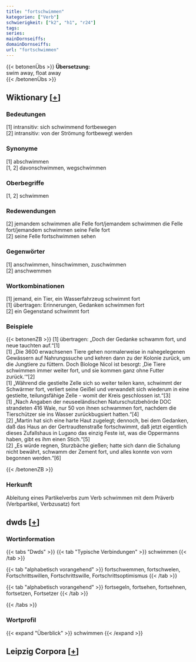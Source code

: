 ```yaml
---
title: "fortschwimmen"
kategorien: ["Verb"]
schwierigkeit: ["k2", "h1", "r24"]
tags:
series:
mainDornseiffs:
domainDornseiffs:
url: "fortschwimmen"
---
```


{{< betonenÜbs >}}
**Übersetzung:**  
swim away, float away  
{{< /betonenÜbs >}}

## Wiktionary [[+](https://de.wiktionary.org/wiki/fortschwimmen)]

### Bedeutungen
[1] intransitiv: sich schwimmend fortbewegen  
[2] intransitiv: von der Strömung fortbewegt werden  

### Synonyme
[1] abschwimmen  
[1, 2] davonschwimmen, wegschwimmen  

### Oberbegriffe
[1, 2] schwimmen  

### Redewendungen
[2] jemandem schwimmen alle Felle fort/jemandem schwimmen die Felle fort/jemandem schwimmen seine Felle fort  
[2] seine Felle fortschwimmen sehen  

### Gegenwörter
[1] anschwimmen, hinschwimmen, zuschwimmen  
[2] anschwemmen  

### Wortkombinationen
[1] jemand, ein Tier, ein Wasserfahrzeug schwimmt fort  
[1] übertragen: Erinnerungen, Gedanken schwimmen fort  
[2] ein Gegenstand schwimmt fort  

### Beispiele
{{< betonenZB >}}
[1] übertragen: „Doch der Gedanke schwamm fort, und neue tauchten auf.“[1]  
[1] „Die 3600 erwachsenen Tiere gehen normalerweise in nahegelegenen Gewässern auf Nahrungssuche und kehren dann zu der Kolonie zurück, um die Jungtiere zu füttern. Doch Biologe Nicol ist besorgt: ‚Die Tiere schwimmen immer weiter fort, und sie kommen ganz ohne Futter zurück.‘“[2]  
[1] „Während die gestielte Zelle sich so weiter teilen kann, schwimmt der Schwärmer fort, verliert seine Geißel und verwandelt sich wiederum in eine gestielte, teilungsfähige Zelle - womit der Kreis geschlossen ist.“[3]  
[1] „Nach Angaben der neuseeländischen Naturschutzbehörde DOC strandeten 416 Wale, nur 50 von ihnen schwammen fort, nachdem die Tierschützer sie ins Wasser zurückbugsiert hatten.“[4]  
[2] „Martin hat sich eine harte Haut zugelegt; dennoch, bei dem Gedanken, daß das Haus an der Gertraudtenstraße fortschwimmt, daß jetzt eigentlich dieses Zufallshaus in Lugano das einzig Feste ist, was die Oppermanns haben, gibt es ihm einen Stich.“[5]  
[2] „Es würde regnen, Sturzbäche gießen; hatte sich dann die Schalung nicht bewährt, schwamm der Zement fort, und alles konnte von vorn begonnen werden.“[6]  

{{< /betonenZB >}}
### Herkunft
Ableitung eines Partikelverbs zum Verb schwimmen mit dem Präverb (Verbpartikel, Verbzusatz) fort  



## dwds [[+](https://www.dwds.de/wb/fortschwimmen)]

### Wortinformation
{{< tabs "Dwds" >}}
{{< tab "Typische Verbindungen" >}}
schwimmen
{{< /tab >}}

{{< tab "alphabetisch vorangehend" >}}
fortschwemmen, fortschwelen, Fortschrittswillen, Fortschrittswille, Fortschrittsoptimismus
{{< /tab >}}

{{< tab "alphabetisch vorangehend" >}}
fortsegeln, fortsehen, fortsehnen, fortsetzen, Fortsetzer
{{< /tab >}}

{{< /tabs >}}

### Wortprofil
{{< expand "Überblick" >}} schwimmen {{< /expand >}}

## Leipzig Corpora [[+](https://corpora.uni-leipzig.de/en/res?word=fortschwimmen&corpusId=deu_newscrawl-public_2018)]

